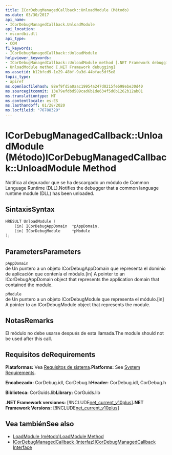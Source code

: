 ```yaml
---
title: ICorDebugManagedCallback::UnloadModule (Método)
ms.date: 03/30/2017
api_name:
- ICorDebugManagedCallback.UnloadModule
api_location:
- mscordbi.dll
api_type:
- COM
f1_keywords:
- ICorDebugManagedCallback::UnloadModule
helpviewer_keywords:
- ICorDebugManagedCallback::UnloadModule method [.NET Framework debugging]
- UnloadModule method [.NET Framework debugging]
ms.assetid: b12bfcd9-1e29-48bf-9a3d-44bfae5df5e8
topic_type:
- apiref
ms.openlocfilehash: 88ef9fd5a0aac19954a247d0215fe698ebe30d40
ms.sourcegitcommit: 13e79efdbd589cad6b1de634f5d6b1262b12ab01
ms.translationtype: MT
ms.contentlocale: es-ES
ms.lasthandoff: 01/28/2020
ms.locfileid: "76788329"
---
```

# <a name="icordebugmanagedcallbackunloadmodule-method"></a><span data-ttu-id="7ef83-102">ICorDebugManagedCallback::UnloadModule (Método)</span><span class="sxs-lookup"><span data-stu-id="7ef83-102">ICorDebugManagedCallback::UnloadModule Method</span></span>
<span data-ttu-id="7ef83-103">Notifica al depurador que se ha descargado un módulo de Common Language Runtime (DLL).</span><span class="sxs-lookup"><span data-stu-id="7ef83-103">Notifies the debugger that a common language runtime module (DLL) has been unloaded.</span></span>  
  
## <a name="syntax"></a><span data-ttu-id="7ef83-104">Sintaxis</span><span class="sxs-lookup"><span data-stu-id="7ef83-104">Syntax</span></span>  
  
```cpp  
HRESULT UnloadModule (  
    [in] ICorDebugAppDomain  *pAppDomain,  
    [in] ICorDebugModule     *pModule  
);  
```  
  
## <a name="parameters"></a><span data-ttu-id="7ef83-105">Parameters</span><span class="sxs-lookup"><span data-stu-id="7ef83-105">Parameters</span></span>  
 `pAppDomain`  
 <span data-ttu-id="7ef83-106">de Un puntero a un objeto ICorDebugAppDomain que representa el dominio de aplicación que contenía el módulo.</span><span class="sxs-lookup"><span data-stu-id="7ef83-106">[in] A pointer to an ICorDebugAppDomain object that represents the application domain that contained the module.</span></span>  
  
 `pModule`  
 <span data-ttu-id="7ef83-107">de Un puntero a un objeto ICorDebugModule que representa el módulo.</span><span class="sxs-lookup"><span data-stu-id="7ef83-107">[in] A pointer to an ICorDebugModule object that represents the module.</span></span>  
  
## <a name="remarks"></a><span data-ttu-id="7ef83-108">Notas</span><span class="sxs-lookup"><span data-stu-id="7ef83-108">Remarks</span></span>  
 <span data-ttu-id="7ef83-109">El módulo no debe usarse después de esta llamada.</span><span class="sxs-lookup"><span data-stu-id="7ef83-109">The module should not be used after this call.</span></span>  
  
## <a name="requirements"></a><span data-ttu-id="7ef83-110">Requisitos de</span><span class="sxs-lookup"><span data-stu-id="7ef83-110">Requirements</span></span>  
 <span data-ttu-id="7ef83-111">**Plataformas:** Vea [Requisitos de sistema](../../../../docs/framework/get-started/system-requirements.md).</span><span class="sxs-lookup"><span data-stu-id="7ef83-111">**Platforms:** See [System Requirements](../../../../docs/framework/get-started/system-requirements.md).</span></span>  
  
 <span data-ttu-id="7ef83-112">**Encabezado:** CorDebug.idl, CorDebug.h</span><span class="sxs-lookup"><span data-stu-id="7ef83-112">**Header:** CorDebug.idl, CorDebug.h</span></span>  
  
 <span data-ttu-id="7ef83-113">**Biblioteca:** CorGuids.lib</span><span class="sxs-lookup"><span data-stu-id="7ef83-113">**Library:** CorGuids.lib</span></span>  
  
 <span data-ttu-id="7ef83-114">**.NET Framework versiones:** [!INCLUDE[net_current_v10plus](../../../../includes/net-current-v10plus-md.md)]</span><span class="sxs-lookup"><span data-stu-id="7ef83-114">**.NET Framework Versions:** [!INCLUDE[net_current_v10plus](../../../../includes/net-current-v10plus-md.md)]</span></span>  
  
## <a name="see-also"></a><span data-ttu-id="7ef83-115">Vea también</span><span class="sxs-lookup"><span data-stu-id="7ef83-115">See also</span></span>

- [<span data-ttu-id="7ef83-116">LoadModule (método)</span><span class="sxs-lookup"><span data-stu-id="7ef83-116">LoadModule Method</span></span>](icordebugmanagedcallback-loadmodule-method.md)
- [<span data-ttu-id="7ef83-117">ICorDebugManagedCallback (interfaz)</span><span class="sxs-lookup"><span data-stu-id="7ef83-117">ICorDebugManagedCallback Interface</span></span>](icordebugmanagedcallback-interface.md)
